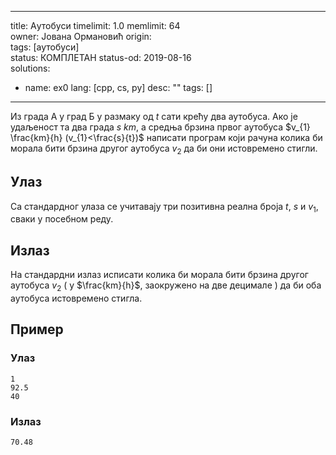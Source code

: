 ﻿
---
title: Aутобуси
timelimit: 1.0 
memlimit: 64   
owner: Јована Ормановић 
origin:    
tags: [аутобуси]   
status: КОМПЛЕТАН
status-od: 2019-08-16   
solutions:
  - name: ex0
    lang: [cpp, cs, py]
    desc: ""
    tags: []
---
Из града А у град Б у размаку од $t$ сати крећу два аутобуса. Ако је удаљеност та два града $s~km$, а средња брзина првог аутобуса $v_{1} \frac{km}{h} (v_{1}<\frac{s}{t})$ написати програм који рачуна колика би морала бити брзина другог аутобуса  $v_{2}$ да би они истовремено стигли.


## Улаз

Са стандардног улаза се учитавају три позитивна реална броја $t$, $s$ и $v_{1}$, сваки у посебном реду.

## Излаз

На стандардни излаз исписати колика би морала бити брзина другог аутобуса $v_{2}$ ( у $\frac{km}{h}$, заокружено на две децимале )​  да би оба аутобуса истовремено стигла.
## Пример 

### Улаз

~~~
1
92.5
40
~~~

### Излаз

~~~
70.48
~~~

